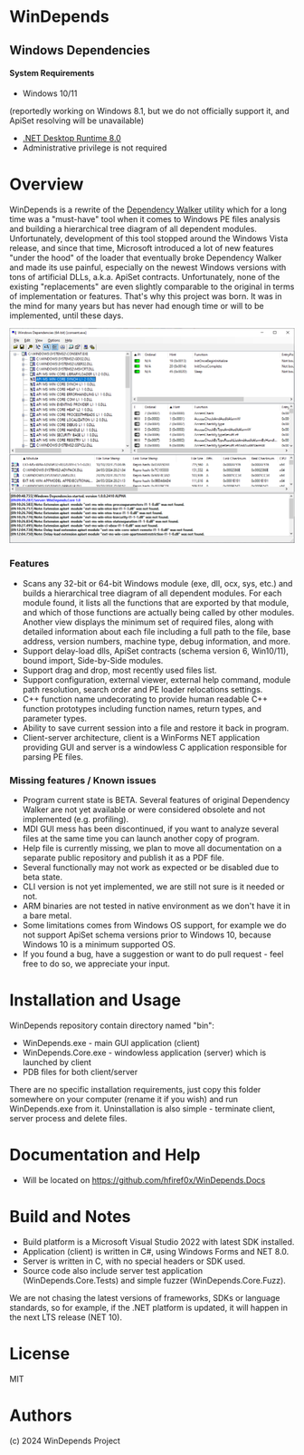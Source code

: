 # WinDepends
## Windows Dependencies

#### System Requirements

+ Windows 10/11

(reportedly working on Windows 8.1, but we do not officially support it, and ApiSet resolving will be unavailable)

+ [.NET Desktop Runtime 8.0](https://dotnet.microsoft.com/en-us/download/dotnet/8.0)
+ Administrative privilege is not required

# Overview

WinDepends is a rewrite of the [Dependency Walker](https://www.dependencywalker.com/) utility which for a long time was a "must-have" tool when it comes to Windows PE files analysis and building a hierarchical tree diagram of all dependent modules. Unfortunately, development of this tool stopped around the Windows Vista release, and since that time, Microsoft introduced a lot of new features "under the hood" of the loader that eventually broke Dependency Walker and made its use painful, especially on the newest Windows versions with tons of artificial DLLs, a.k.a. ApiSet contracts. Unfortunately, none of the existing "replacements" are even slightly comparable to the original in terms of implementation or features. That's why this project was born. It was in the mind for many years but has never had enough time or will to be implemented, until these days.

<img src="https://raw.githubusercontent.com/hfiref0x/WinDepends.Docs/master/help/img/MainWindowConsent.png" width="1010" />

### Features

* Scans any 32-bit or 64-bit Windows module (exe, dll, ocx, sys, etc.) and builds a hierarchical tree diagram of all dependent modules. For each module found, it lists all the functions that are exported by that module, and which of those functions are actually being called by other modules. Another view displays the minimum set of required files, along with detailed information about each file including a full path to the file, base address, version numbers, machine type, debug information, and more.
*  Support delay-load dlls, ApiSet contracts (schema version 6, Win10/11), bound import, Side-by-Side modules.
*  Support drag and drop, most recently used files list.
*  Support configuration, external viewer, external help command, module path resolution, search order and PE loader relocations settings.
*  C++ function name undecorating to provide human readable C++ function prototypes including function names, return types, and parameter types.
*  Ability to save current session into a file and restore it back in program.
*  Client-server architecture, client is a WinForms NET application providing GUI and server is a windowless C application responsible for parsing PE files.

### Missing features / Known issues

* Program current state is BETA. Several features of original Dependency Walker are not yet available or were considered obsolete and not implemented (e.g. profiling).
* MDI GUI mess has been discontinued, if you want to analyze several files at the same time you can launch another copy of program.
* Help file is currently missing, we plan to move all documentation on a separate public repository and publish it as a PDF file.
* Several functionally may not work as expected or be disabled due to beta state.
* CLI version is not yet implemented, we are still not sure is it needed or not.
* ARM binaries are not tested in native environment as we don't have it in a bare metal.
* Some limitations comes from Windows OS support, for example we do not support ApiSet schema versions prior to Windows 10, because Windows 10 is a minimum supported OS.
* If you found a bug, have a suggestion or want to do pull request - feel free to do so, we appreciate your input.

# Installation and Usage

WinDepends repository contain directory named "bin":
+ WinDepends.exe - main GUI application (client)
+ WinDepends.Core.exe - windowless application (server) which is launched by client
+ PDB files for both client/server

There are no specific installation requirements, just copy this folder somewhere on your computer (rename it if you wish) and run WinDepends.exe from it. Uninstallation is also simple - terminate client, server process and delete files.

# Documentation and Help

* Will be located on https://github.com/hfiref0x/WinDepends.Docs

# Build and Notes

+ Build platform is a Microsoft Visual Studio 2022 with latest SDK installed.
+ Application (client) is written in C#, using Windows Forms and NET 8.0.
+ Server is written in C, with no special headers or SDK used.
+ Source code also include server test application (WinDepends.Core.Tests) and simple fuzzer (WinDepends.Core.Fuzz).

We are not chasing the latest versions of frameworks, SDKs or language standards, so for example, if the .NET platform is updated, it will happen in the next LTS release (NET 10).

# License

MIT

# Authors

(c) 2024 WinDepends Project
